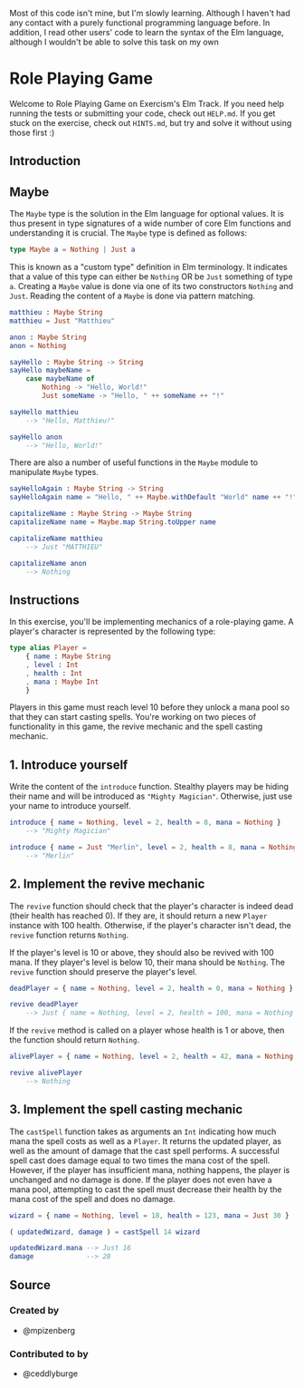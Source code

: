 Most of this code isn't mine, but I'm slowly learning. Although I haven't had any contact with a purely functional programming language before. In addition, I read other users' code to learn the syntax of the Elm language, although I wouldn't be able to solve this task on my own




# Role Playing Game

Welcome to Role Playing Game on Exercism's Elm Track.
If you need help running the tests or submitting your code, check out `HELP.md`.
If you get stuck on the exercise, check out `HINTS.md`, but try and solve it without using those first :)

## Introduction

## Maybe

The `Maybe` type is the solution in the Elm language for optional values.
It is thus present in type signatures of a wide number of core Elm functions and understanding it is crucial.
The `Maybe` type is defined as follows:

```elm
type Maybe a = Nothing | Just a
```

This is known as a "custom type" definition in Elm terminology.
It indicates that a value of this type can either be `Nothing` OR be `Just` something of type `a`.
Creating a `Maybe` value is done via one of its two constructors `Nothing` and `Just`.
Reading the content of a `Maybe` is done via pattern matching.

```elm
matthieu : Maybe String
matthieu = Just "Matthieu"

anon : Maybe String
anon = Nothing

sayHello : Maybe String -> String
sayHello maybeName =
    case maybeName of
        Nothing -> "Hello, World!"
        Just someName -> "Hello, " ++ someName ++ "!"

sayHello matthieu
    --> "Hello, Matthieu!"

sayHello anon
    --> "Hello, World!"
```

There are also a number of useful functions in the `Maybe` module to manipulate `Maybe` types.

```elm
sayHelloAgain : Maybe String -> String
sayHelloAgain name = "Hello, " ++ Maybe.withDefault "World" name ++ "!"

capitalizeName : Maybe String -> Maybe String
capitalizeName name = Maybe.map String.toUpper name

capitalizeName matthieu
    --> Just "MATTHIEU"

capitalizeName anon
    --> Nothing
```

## Instructions

In this exercise, you'll be implementing mechanics of a role-playing game.
A player's character is represented by the following type:

```elm
type alias Player =
    { name : Maybe String
    , level : Int
    , health : Int
    , mana : Maybe Int
    }
```

Players in this game must reach level 10 before they unlock a mana pool so that they can start casting spells.
You're working on two pieces of functionality in this game, the revive mechanic and the spell casting mechanic.

## 1. Introduce yourself

Write the content of the `introduce` function.
Stealthy players may be hiding their name and will be introduced as `"Mighty Magician"`.
Otherwise, just use your name to introduce yourself.

```elm
introduce { name = Nothing, level = 2, health = 8, mana = Nothing }
    --> "Mighty Magician"

introduce { name = Just "Merlin", level = 2, health = 8, mana = Nothing }
    --> "Merlin"
```

## 2. Implement the revive mechanic

The `revive` function should check that the player's character is indeed dead (their health has reached 0).
If they are, it should return a new `Player` instance with 100 health.
Otherwise, if the player's character isn't dead, the `revive` function returns `Nothing`.

If the player's level is 10 or above, they should also be revived with 100 mana.
If they player's level is below 10, their mana should be `Nothing`.
The `revive` function should preserve the player's level.

```elm
deadPlayer = { name = Nothing, level = 2, health = 0, mana = Nothing }

revive deadPlayer
    --> Just { name = Nothing, level = 2, health = 100, mana = Nothing }
```

If the `revive` method is called on a player whose health is 1 or above, then the function should return `Nothing`.

```elm
alivePlayer = { name = Nothing, level = 2, health = 42, mana = Nothing }

revive alivePlayer
    --> Nothing
```

## 3. Implement the spell casting mechanic

The `castSpell` function takes as arguments an `Int` indicating how much mana the spell costs as well as a `Player`.
It returns the updated player, as well as the amount of damage that the cast spell performs.
A successful spell cast does damage equal to two times the mana cost of the spell.
However, if the player has insufficient mana, nothing happens, the player is unchanged and no damage is done.
If the player does not even have a mana pool, attempting to cast the spell must decrease their health by the mana cost of the spell and does no damage.

```elm
wizard = { name = Nothing, level = 18, health = 123, mana = Just 30 }

( updatedWizard, damage ) = castSpell 14 wizard

updatedWizard.mana --> Just 16
damage             --> 28
```

## Source

### Created by

- @mpizenberg

### Contributed to by

- @ceddlyburge
